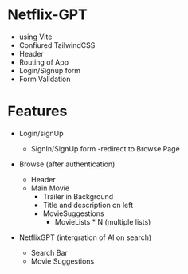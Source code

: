 # Netflix-GPT
- using Vite
- Confiured TailwindCSS
- Header
- Routing of App
- Login/Signup form
- Form Validation   

# Features
- Login/signUp 
    - SignIn/SignUp form 
    -redirect to Browse Page
- Browse (after authentication)
    - Header 
    - Main Movie 
        - Trailer in Background
        - Title and description on left
        - MovieSuggestions
            - MovieLists * N (multiple lists)
             
- NetflixGPT (intergration of AI on search)
    - Search Bar
    - Movie Suggestions
